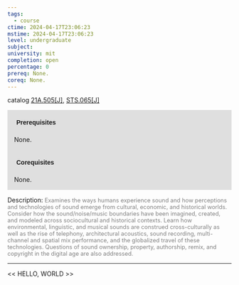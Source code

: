 ```yaml
---
tags:
  - course
ctime: 2024-04-17T23:06:23
mstime: 2024-04-17T23:06:23
level: undergraduate
subject: 
university: mit
completion: open
percentage: 0
prereq: None.
coreq: None.
---
```


catalog [21A.505[J]](http://student.mit.edu/catalog/m21Aa.html#21A.505), [STS.065[J]](http://student.mit.edu/catalog/mSTSa.html#STS.065)

<span style="display: block; padding: 15px; background-color: rgb(100, 100, 100, 0.2);"><font id="m_prereq2116_0" style="display: block; font-family: Arial, sans-serif; font-weight: bold; padding: 5px">Prerequisites</font><br><span id="prereq2116_0">None.</span></span>
<span style="display: block; padding: 15px; background-color: rgb(100, 100, 100, 0.2);"><font id="m_coreq2116_0" style="display: block; font-family: Arial, sans-serif; font-weight: bold; padding: 5px">Corequisites</font><br><span id="coreq2116_0">None.</span></span>

<font style="">Description:</font>
<font style="color: grey; font-size: 0.8rem;">Examines the ways humans experience sound and how perceptions and technologies of sound emerge from cultural, economic, and historical worlds. Consider how the sound/noise/music boundaries have been imagined, created, and modeled across sociocultural and historical contexts. Learn how environmental, linguistic, and musical sounds are construed cross-culturally as well as the rise of telephony, architectural acoustics, sound recording, multi-channel and spatial mix performance, and the globalized travel of these technologies. Questions of sound ownership, property, authorship, remix, and copyright in the digital age are also addressed.</font>



---

<< HELLO, WORLD >>
